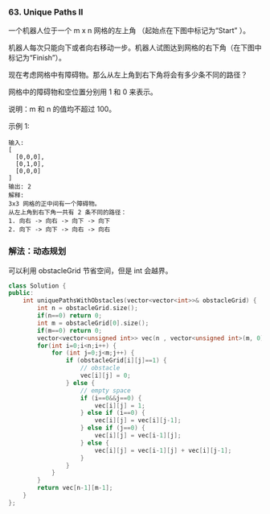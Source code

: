 ### 63. Unique Paths II

一个机器人位于一个 m x n 网格的左上角 （起始点在下图中标记为“Start” ）。

机器人每次只能向下或者向右移动一步。机器人试图达到网格的右下角（在下图中标记为“Finish”）。

现在考虑网格中有障碍物。那么从左上角到右下角将会有多少条不同的路径？

网格中的障碍物和空位置分别用 1 和 0 来表示。

说明：m 和 n 的值均不超过 100。

示例 1:
```
输入:
[
  [0,0,0],
  [0,1,0],
  [0,0,0]
]
输出: 2
解释:
3x3 网格的正中间有一个障碍物。
从左上角到右下角一共有 2 条不同的路径：
1. 向右 -> 向右 -> 向下 -> 向下
2. 向下 -> 向下 -> 向右 -> 向右
```

### 解法：动态规划

可以利用 obstacleGrid 节省空间，但是 int 会越界。

```cpp
class Solution {
public:
    int uniquePathsWithObstacles(vector<vector<int>>& obstacleGrid) {
        int n = obstacleGrid.size();
        if(n==0) return 0;
        int m = obstacleGrid[0].size();
        if(m==0) return 0;
        vector<vector<unsigned int>> vec(n , vector<unsigned int>(m, 0));
        for(int i=0;i<n;i++) {
            for (int j=0;j<m;j++) {
                if (obstacleGrid[i][j]==1) {
                    // obstacle
                    vec[i][j] = 0;
                } else {
                    // empty space
                    if (i==0&&j==0) {
                        vec[i][j] = 1;
                    } else if (i==0) {
                        vec[i][j] = vec[i][j-1];
                    } else if (j==0) {
                        vec[i][j] = vec[i-1][j];
                    } else {
                        vec[i][j] = vec[i-1][j] + vec[i][j-1];
                    }
                }
            }
        }
        return vec[n-1][m-1];
    }
};
```

